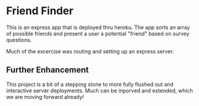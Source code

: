 # Friend Finder

This is an express app that is deployed thru heroku. 
The app sorts an array of possible friends and present a user a potential "friend" based on survey questions. 

Much of the excercise was routing and setting up an express server.

## Further Enhancement
This project is a bit of a stepping stone to more fully flushed out and interactive server deployments. Much can be inporved and extended, which we are moving forward already!

